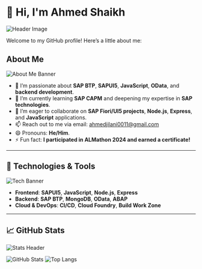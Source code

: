 # 👋 Hi, I'm Ahmed Shaikh

![Header Image](https://example.com/header-image.jpg)  <!-- Replace with your image URL -->

Welcome to my GitHub profile! Here’s a little about me:

## About Me
![About Me Banner](https://example.com/about-me-banner.jpg)  <!-- Replace with your image URL -->

- 👀 I’m passionate about **SAP BTP**, **SAPUI5**, **JavaScript**, **OData**, and **backend development**.
- 🌱 I’m currently learning **SAP CAPM** and deepening my expertise in **SAP technologies**.
- 💞️ I’m eager to collaborate on **SAP Fiori/UI5 projects**, **Node.js**, **Express**, and **JavaScript** applications.
- 📫 Reach out to me via email: [ahmedjilani0011@gmail.com](mailto:ahmedjilani0011@gmail.com)
- 😄 Pronouns: **He/Him**.
- ⚡ Fun fact: **I participated in ALMathon 2024 and earned a certificate!**

---

## 🚀 Technologies & Tools
![Tech Banner](https://example.com/tech-banner.jpg)  <!-- Replace with your image URL -->

- **Frontend**: **SAPUI5**, **JavaScript**, **Node.js**, **Express**
- **Backend**: **SAP BTP**, **MongoDB**, **OData**, **ABAP**
- **Cloud & DevOps**: **CI/CD**, **Cloud Foundry**, **Build Work Zone**

---

## 📈 GitHub Stats
![Stats Header](https://example.com/stats-header.jpg)  <!-- Replace with your image URL -->

![GitHub Stats](https://github-readme-stats.vercel.app/api?username=ahmedjilani123&show_icons=true&hide_title=true&theme=radical)
![Top Langs](https://github-readme-stats.vercel.app/api/top-langs/?username=ahmedjilani123&layout=compact&theme=radical)
